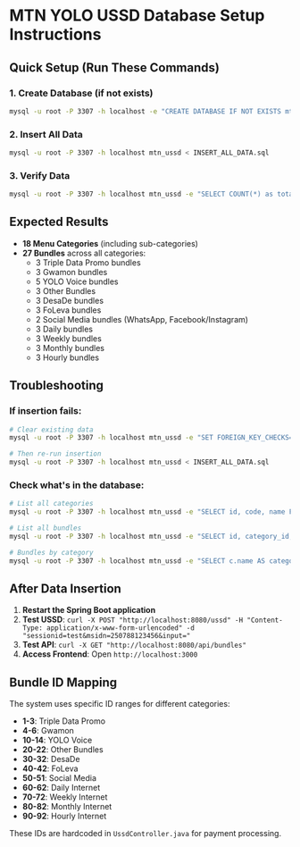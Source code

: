 # MTN YOLO USSD Database Setup Instructions

## Quick Setup (Run These Commands)

### 1. Create Database (if not exists)
```bash
mysql -u root -P 3307 -h localhost -e "CREATE DATABASE IF NOT EXISTS mtn_ussd CHARACTER SET utf8mb4 COLLATE utf8mb4_unicode_ci;"
```

### 2. Insert All Data
```bash
mysql -u root -P 3307 -h localhost mtn_ussd < INSERT_ALL_DATA.sql
```

### 3. Verify Data
```bash
mysql -u root -P 3307 -h localhost mtn_ussd -e "SELECT COUNT(*) as total_categories FROM menu_categories; SELECT COUNT(*) as total_bundles FROM bundles;"
```

## Expected Results

- **18 Menu Categories** (including sub-categories)
- **27 Bundles** across all categories:
  - 3 Triple Data Promo bundles
  - 3 Gwamon bundles
  - 5 YOLO Voice bundles
  - 3 Other Bundles
  - 3 DesaDe bundles
  - 3 FoLeva bundles
  - 2 Social Media bundles (WhatsApp, Facebook/Instagram)
  - 3 Daily bundles
  - 3 Weekly bundles
  - 3 Monthly bundles
  - 3 Hourly bundles

## Troubleshooting

### If insertion fails:
```bash
# Clear existing data
mysql -u root -P 3307 -h localhost mtn_ussd -e "SET FOREIGN_KEY_CHECKS=0; TRUNCATE TABLE bundles; TRUNCATE TABLE menu_categories; SET FOREIGN_KEY_CHECKS=1;"

# Then re-run insertion
mysql -u root -P 3307 -h localhost mtn_ussd < INSERT_ALL_DATA.sql
```

### Check what's in the database:
```bash
# List all categories
mysql -u root -P 3307 -h localhost mtn_ussd -e "SELECT id, code, name FROM menu_categories ORDER BY display_order;"

# List all bundles
mysql -u root -P 3307 -h localhost mtn_ussd -e "SELECT id, category_id, code, name, price FROM bundles ORDER BY category_id, display_order;"

# Bundles by category
mysql -u root -P 3307 -h localhost mtn_ussd -e "SELECT c.name AS category, COUNT(b.id) AS bundles FROM menu_categories c LEFT JOIN bundles b ON b.category_id = c.id WHERE c.parent_id IS NULL GROUP BY c.id, c.name ORDER BY c.display_order;"
```

## After Data Insertion

1. **Restart the Spring Boot application**
2. **Test USSD**: `curl -X POST "http://localhost:8080/ussd" -H "Content-Type: application/x-www-form-urlencoded" -d "sessionid=test&msidn=250788123456&input="`
3. **Test API**: `curl -X GET "http://localhost:8080/api/bundles"`
4. **Access Frontend**: Open `http://localhost:3000`

## Bundle ID Mapping

The system uses specific ID ranges for different categories:
- **1-3**: Triple Data Promo
- **4-6**: Gwamon
- **10-14**: YOLO Voice
- **20-22**: Other Bundles
- **30-32**: DesaDe
- **40-42**: FoLeva
- **50-51**: Social Media
- **60-62**: Daily Internet
- **70-72**: Weekly Internet
- **80-82**: Monthly Internet
- **90-92**: Hourly Internet

These IDs are hardcoded in `UssdController.java` for payment processing.

